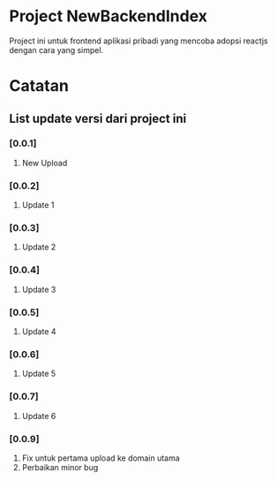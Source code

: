 # **Project NewBackendIndex**

Project ini untuk frontend aplikasi pribadi yang mencoba adopsi reactjs dengan cara yang simpel.

# **Catatan**

## **List update versi dari project ini**

### **[0.0.1]**

1. New Upload

### **[0.0.2]**

1. Update 1

### **[0.0.3]**

1. Update 2

### **[0.0.4]**

1. Update 3

### **[0.0.5]**

1. Update 4

### **[0.0.6]**

1. Update 5

### **[0.0.7]**

1. Update 6

### **[0.0.9]**

1. Fix untuk pertama upload ke domain utama
2. Perbaikan minor bug